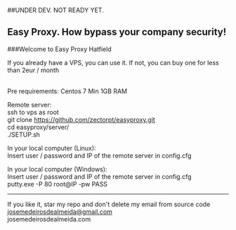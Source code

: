 ##UNDER DEV. NOT READY YET.

## Easy Proxy. How bypass your company security!
###Welcome to Easy Proxy Hatfield

If you already have a VPS, you can use it. If not, you can buy one for less than 2eur / month <br><br>

Pre requirements:
Centos 7
Min 1GB RAM


Remote server:<br>
ssh to vps as root<br>
git clone https://github.com/zectorpt/easyproxy.git<br>
cd easyproxy/server/<br>
./SETUP.sh<br>

In your local computer (Linux):<br>
Insert user / password and IP of the remote server in config.cfg<br>

In your local computer (Windows):<br>
Insert user / password and IP of the remote server in config.cfg<br>
putty.exe -P 80 root@IP -pw PASS

-----------------------------------------------------------------------------

If you like it, star my repo and don't delete my email from source code<br />
josemedeirosdealmeida@gmail.com <br />
josemedeirosdealmeida.com

